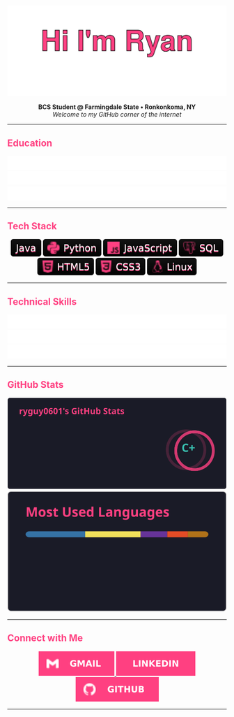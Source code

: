 

<!-- Header Banner -->
<picture align="center">
    <source media="(prefers-color-scheme: light)" srcset="svg/lightMode/header.svg" />
    <img src="svg/darkMode/header.svg" />
</picture>

<p align="center">
  <b>BCS Student @ Farmingdale State • Ronkonkoma, NY</b><br>
  <i>Welcome to my GitHub corner of the internet</i>
</p>


---

<h2><span style="color:#ff4081;">Education</span></h2>
<p align="center">

<picture>
    <source media="(prefers-color-scheme: light)" srcset="svg/lightMode/education1.svg" />
    <img src="svg/darkMode/education1.svg" />
</picture>
    
<picture>
    <source media="(prefers-color-scheme: light)" srcset="svg/lightMode/education2.svg" />
    <img src="svg/darkMode/education2.svg"/>
</picture>
    
<picture>
    <source media="(prefers-color-scheme: light)" srcset="svg/lightMode/education3.svg" />
    <img src="svg/darkMode/education3.svg"/> 
</picture>
    

</p>





---


<h2 style="color:#ff4081;">Tech Stack</h2>

<p align="center">

<picture>
    <source media="(prefers-color-scheme: light)" srcset="svg/lightMode/techStack/Java.svg" />
    <img src="svg/darkMode/techStack/Java.svg" />
</picture>
<picture>
    <source media="(prefers-color-scheme: light)" srcset="svg/lightMode/techStack/Python.svg" />
    <img src="svg/darkMode/techStack/Python.svg" />
</picture>
<picture>
    <source media="(prefers-color-scheme: light)" srcset="svg/lightMode/techStack/JavaScript.svg" />
    <img src="svg/darkMode/techStack/JavaScript.svg" />
</picture>
<picture>
    <source media="(prefers-color-scheme: light)" srcset="svg/lightMode/techStack/SQL.svg" />
    <img src="svg/darkMode/techStack/SQL.svg" />
</picture>
<picture>
    <source media="(prefers-color-scheme: light)" srcset="svg/lightMode/techStack/HTML5.svg" />
    <img src="svg/darkMode/techStack/HTML5.svg" />
</picture>
<picture>
    <source media="(prefers-color-scheme: light)" srcset="svg/lightMode/techStack/CSS3.svg" />
    <img src="svg/darkMode/techStack/CSS3.svg" />
</picture>
<picture>
    <source media="(prefers-color-scheme: light)" srcset="svg/lightMode/techStack/Linux.svg" />
    <img src="svg/darkMode/techStack/Linux.svg" />
</picture>

</p>






---

<h2 style="color:#ff4081;">Technical Skills</h2>

<p align="center">

<picture>
    <source media="(prefers-color-scheme: light)" srcset="svg/lightMode/skills1.svg" />
    <img src="svg/darkMode/skills1.svg" />
</picture>

<picture>
    <source media="(prefers-color-scheme: light)" srcset="svg/lightMode/skills2.svg" />
    <img src="svg/darkMode/skills2.svg" />
</picture>

<picture>
    <source media="(prefers-color-scheme: light)" srcset="svg/lightMode/skills3.svg" />
    <img src="svg/darkMode/skills3.svg" />
</picture>

</p>

---


<h2 style="color:#ff4081;">GitHub Stats</h2>

<div align="center">
<picture>
    <source media="(prefers-color-scheme: light)" srcset="svg/lightMode/gitStats1.svg" />
    <img src="svg/darkMode/gitStats1.svg" />
</picture>

<picture>
    <source media="(prefers-color-scheme: light)" srcset="svg/lightMode/gitStats2.svg" />
    <img src="svg/darkMode/gitStats2.svg" />
</picture>
</div>

---


<h2 style="color:#ff4081;">Connect with Me</h2>

<p align="center">

<a href="mailto:ryan.cuccu@gmail.com">
        <picture>
            <source media="(prefers-color-scheme: light)" srcset="svg/lightMode/GMAIL.svg" />
            <img src="svg/darkMode/GMAIL.svg" />
        </picture>
    </a>

<a href="https://www.linkedin.com/in/ryan-cuccurullo-48b242261/">
        <picture>
            <source media="(prefers-color-scheme: light)" srcset="svg/lightMode/LINKEDIN.svg" />
            <img src="svg/darkMode/LINKEDIN.svg" />
        </picture>
    </a>

<a href="https://github.com/ryguy0601">
        <picture>
            <source media="(prefers-color-scheme: light)" srcset="svg/lightMode/GITHUB.svg" />
            <img src="svg/darkMode/GITHUB.svg" />
        </picture>
    </a>

</p>

---


